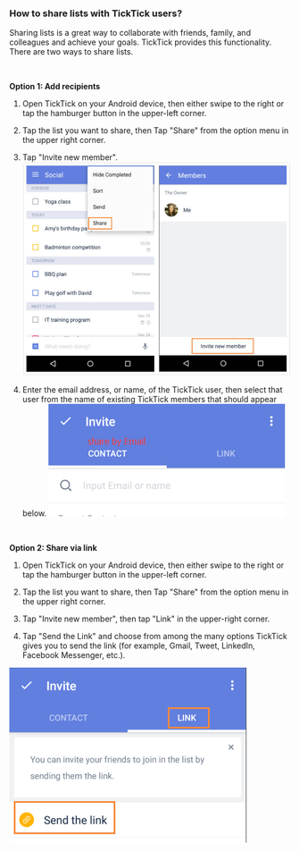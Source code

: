 ### How to share lists with TickTick users?
Sharing lists is a great way to collaborate with friends, family, and colleagues and achieve your goals. TickTick provides this functionality. There are two ways to share lists.

<br />

**Option 1: Add recipients**

1. Open TickTick on your Android device, then either swipe to the right or tap the hamburger button in the upper-left corner.

2. Tap the list you want to share, then Tap "Share" from the option menu in the upper right corner. 

3. Tap "Invite new member".
![](c.share12.jpg)

4. Enter the email address, or name, of the TickTick user, then select that user from the name of existing TickTick members that should appear below. 
![](c.share3.png)


<br />


**Option 2: Share via link**

1. Open TickTick on your Android device, then either swipe to the right or tap the hamburger button in the upper-left corner.

2. Tap the list you want to share, then Tap "Share" from the option menu in the upper right corner. 

3. Tap "Invite new member", then tap "Link" in the upper-right corner.

4. Tap "Send the Link" and choose from among the many options TickTick gives you to send the link (for example, Gmail, Tweet, LinkedIn, Facebook Messenger, etc.).

![](c.share4.png)




